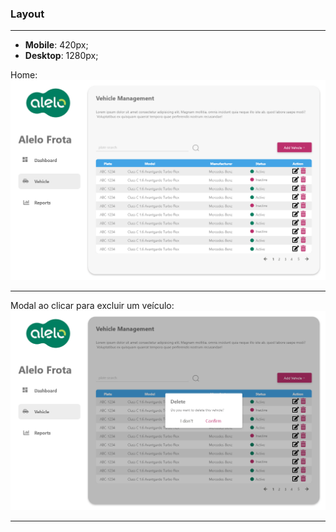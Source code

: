 ### Layout
---


- **Mobile**: 420px;
- **Desktop**: 1280px;

Home: 
![Imagem da home](./layout/home.png)

---

Modal ao clicar para excluir um veículo: 
![Imagem da home com modal](./layout/modal-delete.png)

---

